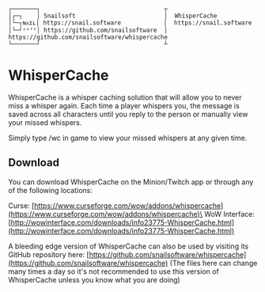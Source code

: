 ```
┌───────┐                                   ┬
│┌─┐    │ Snailsoft                         │  WhisperCache
│└─┐ɴᴀɪʟ│ https://snail.software            │  https://snail.software
│└─┘ˢᵒᶠᵗ│ https://github.com/snailsoftware  │  https://github.com/snailsoftware/whispercache
└───────┘                                   ┴
```

# WhisperCache
WhisperCache is a whisper caching solution that will allow you to never miss a whisper again. Each time a player whispers you,
the message is saved across all characters until you reply to the person or manually view your missed whispers.

Simply type /wc in game to view your missed whispers at any given time.

## Download
You can download WhisperCache on the Minion/Twitch app or through any of the following locations:

Curse: [https://www.curseforge.com/wow/addons/whispercache](https://www.curseforge.com/wow/addons/whispercache)\
WoW Interface: [http://wowinterface.com/downloads/info23775-WhisperCache.html](http://wowinterface.com/downloads/info23775-WhisperCache.html)

A bleeding edge version of WhisperCache can also be used by visiting its GitHub repository here: [https://github.com/snailsoftware/whispercache](https://github.com/snailsoftware/whispercache) (The files here can change many times a day so it's not recommended to use this version of WhisperCache unless you know what you are doing)
